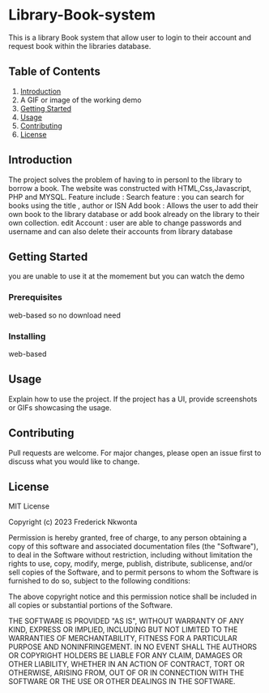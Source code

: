 # Library-Book-system
This is a library Book system that allow user to login to their account and request book within the libraries database.

## Table of Contents
1. [Introduction](#introduction)
2. A GIF or image of the working demo
3. [Getting Started](#getting-started)
3. [Usage](#usage)
4. [Contributing](#contributing)
5. [License](#license)
## Introduction

The project solves the problem of having to in personl to the library to borrow a book. The website was constructed with HTML,Css,Javascript, PHP and MYSQL.
Feature include : 
Search feature : you can search for books using the title , author or ISN
Add book : Allows the user to add their own book to the library database or add book already on the library to their own collection.
edit Account : user are able to change passwords and username and can also delete their accounts from library database 

## Getting Started

you are unable to use it at the momement but you can watch the demo

### Prerequisites

web-based so no download need 

### Installing

web-based 

## Usage

Explain how to use the project. If the project has a UI, provide screenshots or
GIFs showcasing the usage.

## Contributing

Pull requests are welcome. For major changes, please open an issue first to
discuss what you would like to change.

## License
MIT License

Copyright (c) 2023 Frederick Nkwonta

Permission is hereby granted, free of charge, to any person obtaining a copy
of this software and associated documentation files (the "Software"), to deal
in the Software without restriction, including without limitation the rights
to use, copy, modify, merge, publish, distribute, sublicense, and/or sell
copies of the Software, and to permit persons to whom the Software is
furnished to do so, subject to the following conditions:

The above copyright notice and this permission notice shall be included in all
copies or substantial portions of the Software.

THE SOFTWARE IS PROVIDED "AS IS", WITHOUT WARRANTY OF ANY KIND, EXPRESS OR
IMPLIED, INCLUDING BUT NOT LIMITED TO THE WARRANTIES OF MERCHANTABILITY,
FITNESS FOR A PARTICULAR PURPOSE AND NONINFRINGEMENT. IN NO EVENT SHALL THE
AUTHORS OR COPYRIGHT HOLDERS BE LIABLE FOR ANY CLAIM, DAMAGES OR OTHER
LIABILITY, WHETHER IN AN ACTION OF CONTRACT, TORT OR OTHERWISE, ARISING FROM,
OUT OF OR IN CONNECTION WITH THE SOFTWARE OR THE USE OR OTHER DEALINGS IN THE
SOFTWARE.
